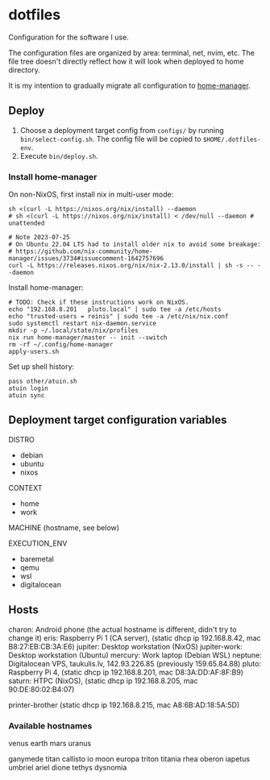 # dotfiles

Configuration for the software I use.

The configuration files are organized by area: terminal, net, nvim, etc.
The file tree doesn't directly reflect how it will look when deployed to home directory.

It is my intention to gradually migrate all configuration to
[home-manager](https://github.com/nix-community/home-manager).

## Deploy

1. Choose a deployment target config from `configs/` by running `bin/select-config.sh`.
   The config file will be copied to `$HOME/.dotfiles-env`.
2. Execute `bin/deploy.sh`.

### Install home-manager

On non-NixOS, first install nix in multi-user mode:
``` shell
sh <(curl -L https://nixos.org/nix/install) --daemon
# sh <(curl -L https://nixos.org/nix/install) < /dev/null --daemon # unattended

# Note 2023-07-25
# On Ubuntu 22.04 LTS had to install older nix to avoid some breakage:
# https://github.com/nix-community/home-manager/issues/3734#issuecomment-1642757696
curl -L https://releases.nixos.org/nix/nix-2.13.0/install | sh -s -- --daemon
```

Install home-manager:
``` shell
# TODO: Check if these instructions work on NixOS.
echo "192.168.8.201   pluto.local" | sudo tee -a /etc/hosts
echo "trusted-users = reinis" | sudo tee -a /etc/nix/nix.conf
sudo systemctl restart nix-daemon.service
mkdir -p ~/.local/state/nix/profiles
nix run home-manager/master -- init --switch
rm -rf ~/.config/home-manager
apply-users.sh
```

Set up shell history:
``` shell
pass other/atuin.sh
atuin login
atuin sync
```

## Deployment target configuration variables

DISTRO

* debian
* ubuntu
* nixos

CONTEXT

* home
* work

MACHINE (hostname, see below)

EXECUTION_ENV

* baremetal
* qemu
* wsl
* digitalocean

## Hosts

charon: Android phone (the actual hostname is different, didn't try to change it)
eris: Raspberry Pi 1 (CA server), (static dhcp ip 192.168.8.42, mac B8:27:EB:CB:3A:E6)
jupiter: Desktop workstation (NixOS)
jupiter-work: Desktop workstation (Ubuntu)
mercury: Work laptop (Debian WSL)
neptune: Digitalocean VPS, taukulis.lv, 142.93.226.85 (previously 159.65.84.88)
pluto: Raspberry Pi 4, (static dhcp ip 192.168.8.201, mac D8:3A:DD:AF:8F:B9)
saturn: HTPC (NixOS), (static dhcp ip 192.168.8.205, mac 90:DE:80:02:B4:07)

printer-brother (static dhcp ip 192.168.8.215, mac A8:6B:AD:18:5A:5D)

### Available hostnames

venus
earth
mars
uranus

ganymede
titan
callisto
io
moon
europa
triton
titania
rhea
oberon
iapetus
umbriel
ariel
dione
tethys
dysnomia
